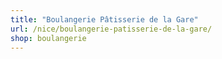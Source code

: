 ```yaml
---
title: "Boulangerie Pâtisserie de la Gare"
url: /nice/boulangerie-patisserie-de-la-gare/
shop: boulangerie
---
```

